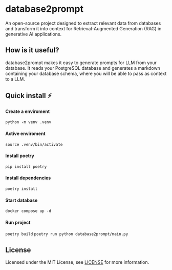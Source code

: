# database2prompt
An open-source project designed to extract relevant data from databases and transform it into context for Retrieval-Augmented Generation (RAG) in generative AI applications.

## How is it useful?

database2prompt makes it easy to generate prompts for LLM from your database. It reads your PostgreSQL database and generates a markdown containing your database schema, where you will be able to pass as context to a LLM.

## Quick install ⚡

#### Create a enviroment

`python -m venv .venv`

#### Active enviroment 

`source .venv/bin/activate`

#### Install poetry

`pip install poetry`

#### Install dependencies

`poetry install`

#### Start database

`docker compose up -d`

#### Run project

`poetry build`
`poetry run python database2prompt/main.py`

## License

Licensed under the MIT License, see <a href="https://github.com/orladigital/database2prompt/blob/main/LICENSE">LICENSE</a> for more information.
